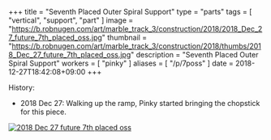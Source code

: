 +++
title = "Seventh Placed Outer Spiral Support"
type = "parts"
tags = [ "vertical", "support", "part" ]
image = "https://b.robnugen.com/art/marble_track_3/construction/2018/2018_Dec_27_future_7th_placed_oss.jpg"
thumbnail = "https://b.robnugen.com/art/marble_track_3/construction/2018/thumbs/2018_Dec_27_future_7th_placed_oss.jpg"
description = "Seventh Placed Outer Spiral Support"
workers = [
    "pinky"
]
aliases = [
    "/p/7poss"
]
date = 2018-12-27T18:42:08+09:00
+++

History:

* 2018 Dec 27: Walking up the ramp, Pinky started bringing the chopstick for this piece.

[![2018 Dec 27 future 7th placed oss](//b.robnugen.com/art/marble_track_3/construction/2018/thumbs/2018_Dec_27_future_7th_placed_oss.jpg)](//b.robnugen.com/art/marble_track_3/construction/2018/2018_Dec_27_future_7th_placed_oss.jpg)
